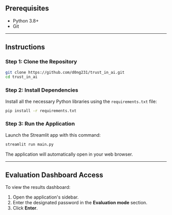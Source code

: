 ## Prerequisites

* Python 3.8+
* Git

---

## Instructions

### Step 1: Clone the Repository


```bash
git clone https://github.com/d0ng231/trust_in_ai.git
cd trust_in_ai
```

### Step 2: Install Dependencies

Install all the necessary Python libraries using the `requirements.txt` file:

```bash
pip install -r requirements.txt
```

### Step 3: Run the Application

Launch the Streamlit app with this command:

```bash
streamlit run main.py
```

The application will automatically open in your web browser.

---

## Evaluation Dashboard Access

To view the results dashboard:

1.  Open the application's sidebar.
2.  Enter the designated password in the **Evaluation mode** section.
3.  Click **Enter**.